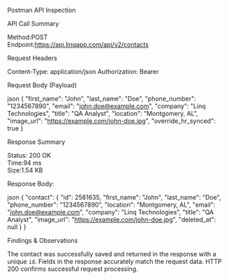 Postman API Inspection

API Call Summary

Method:POST  
Endpoint:https://api.linqapp.com/api/v2/contacts  

Request Headers

Content-Type: application/json
Authorization: Bearer <token>

Request Body (Payload)

json
{
  "first_name": "John",
  "last_name": "Doe",
  "phone_number": "1234567890",
  "email": "john.doe@example.com",
  "company": "Linq Technologies",
  "title": "QA Analyst",
  "location": "Montgomery, AL",
  "image_url": "https://example.com/john-doe.jpg",
  "override_hr_synced": true
}

Response Summary

Status: 200 OK  
Time:94 ms  
Size:1.54 KB

Response Body:

json
{
  "contact": {
    "id": 2581635,
    "first_name": "John",
    "last_name": "Doe",
    "phone_number": "1234567890",
    "location": "Montgomery, AL",
    "email": "john.doe@example.com",
    "company": "Linq Technologies",
    "title": "QA Analyst",
    "image_url": "https://example.com/john-doe.jpg",
    "deleted_at": null
  }
}

 Findings & Observations

The contact was successfully saved and returned in the response with a unique `id`.
Fields in the response accurately match the request data.
HTTP 200 confirms successful request processing.
